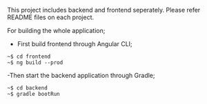 This project includes backend and frontend seperately. Please refer README files on each project.

For building the whole application;

- First build frontend through Angular CLI;
```
~$ cd frontend
~$ ng build --prod
```


-Then start the backend application through Gradle;
```
~$ cd backend
~$ gradle bootRun
```